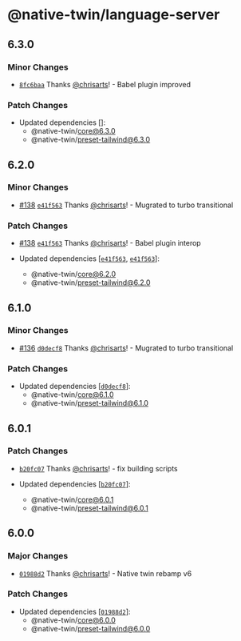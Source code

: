 # @native-twin/language-server

## 6.3.0

### Minor Changes

- [`8fc6baa`](https://github.com/react-universal/native-twin/commit/8fc6baaa1513caffeaf9dc37cd3bfbcf88308612) Thanks [@chrisarts](https://github.com/chrisarts)! - Babel plugin improved

### Patch Changes

- Updated dependencies []:
  - @native-twin/core@6.3.0
  - @native-twin/preset-tailwind@6.3.0

## 6.2.0

### Minor Changes

- [#138](https://github.com/react-universal/native-twin/pull/138) [`e41f563`](https://github.com/react-universal/native-twin/commit/e41f5630996a023254e12c0e9bf6d997e932c5ac) Thanks [@chrisarts](https://github.com/chrisarts)! - Mugrated to turbo transitional

### Patch Changes

- [#138](https://github.com/react-universal/native-twin/pull/138) [`e41f563`](https://github.com/react-universal/native-twin/commit/e41f5630996a023254e12c0e9bf6d997e932c5ac) Thanks [@chrisarts](https://github.com/chrisarts)! - Babel plugin interop

- Updated dependencies [[`e41f563`](https://github.com/react-universal/native-twin/commit/e41f5630996a023254e12c0e9bf6d997e932c5ac), [`e41f563`](https://github.com/react-universal/native-twin/commit/e41f5630996a023254e12c0e9bf6d997e932c5ac)]:
  - @native-twin/core@6.2.0
  - @native-twin/preset-tailwind@6.2.0

## 6.1.0

### Minor Changes

- [#136](https://github.com/react-universal/native-twin/pull/136) [`d0decf8`](https://github.com/react-universal/native-twin/commit/d0decf8b1782078d878bfc0a0c92c734a3deba89) Thanks [@chrisarts](https://github.com/chrisarts)! - Mugrated to turbo transitional

### Patch Changes

- Updated dependencies [[`d0decf8`](https://github.com/react-universal/native-twin/commit/d0decf8b1782078d878bfc0a0c92c734a3deba89)]:
  - @native-twin/core@6.1.0
  - @native-twin/preset-tailwind@6.1.0

## 6.0.1

### Patch Changes

- [`b20fc07`](https://github.com/react-universal/native-twin/commit/b20fc079cf0f68cad73810e3701e9f94e41bcb1c) Thanks [@chrisarts](https://github.com/chrisarts)! - fix building scripts

- Updated dependencies [[`b20fc07`](https://github.com/react-universal/native-twin/commit/b20fc079cf0f68cad73810e3701e9f94e41bcb1c)]:
  - @native-twin/core@6.0.1
  - @native-twin/preset-tailwind@6.0.1

## 6.0.0

### Major Changes

- [`01988d2`](https://github.com/react-universal/native-twin/commit/01988d2b8edcfcf57ed28eb638bbfa159adb3a73) Thanks [@chrisarts](https://github.com/chrisarts)! - Native twin rebamp v6

### Patch Changes

- Updated dependencies [[`01988d2`](https://github.com/react-universal/native-twin/commit/01988d2b8edcfcf57ed28eb638bbfa159adb3a73)]:
  - @native-twin/core@6.0.0
  - @native-twin/preset-tailwind@6.0.0
